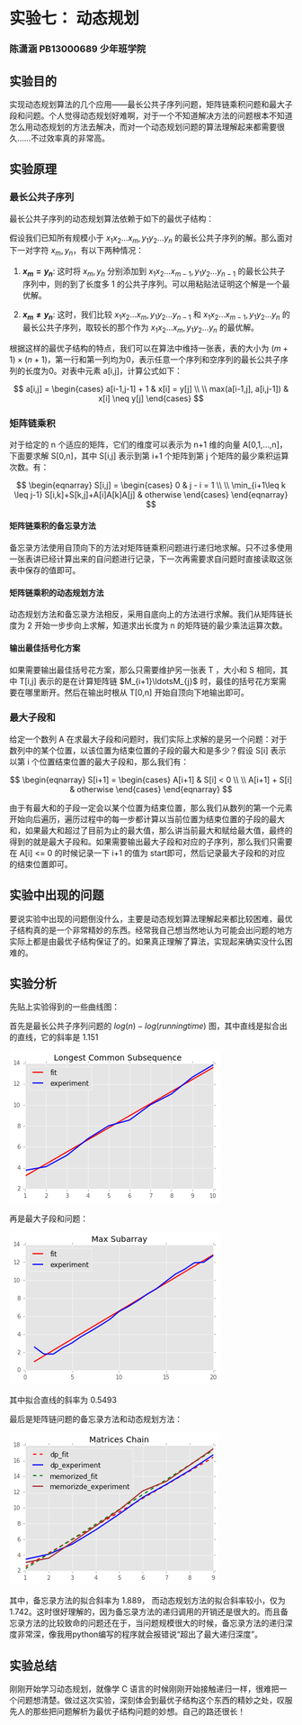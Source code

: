 
# 实验七：  动态规划

### 陈潇涵 PB13000689 少年班学院

## 实验目的

实现动态规划算法的几个应用——最长公共子序列问题，矩阵链乘积问题和最大子段和问题。个人觉得动态规划好难啊，对于一个不知道解决方法的问题根本不知道怎么用动态规划的方法去解决，而对一个动态规划问题的算法理解起来都需要很久……不过效率真的非常高。

## 实验原理

### 最长公共子序列

最长公共子序列的动态规划算法依赖于如下的最优子结构：

假设我们已知所有规模小于 $x_{1}x_{2}\ldots x_{m},y_{1}y_{2}\ldots y_{n}$ 的最长公共子序列的解。那么面对下一对字符 $x_m,y_n$，有以下两种情况：

1. **$x_m = y_n$**: 这时将 $x_m,y_n$ 分别添加到 $x_{1}x_{2}\ldots x_{m-1},y_{1}y_{2}\ldots y_{n-1}$ 的最长公共子序列中，则的到了长度多 1 的公共子序列。可以用粘贴法证明这个解是一个最优解。

2. **$x_m \neq y_n$**: 这时，我们比较 $x_{1}x_{2}\ldots x_{m},y_{1}y_{2}\ldots y_{n-1}$ 和 $x_{1}x_{2}\ldots x_{m-1},y_{1}y_{2}\ldots y_{n}$ 的最长公共子序列，取较长的那个作为 $x_{1}x_{2}\ldots x_{m},y_{1}y_{2}\ldots y_{n}$ 的最优解。

根据这样的最优子结构的特点，我们可以在算法中维持一张表，表的大小为 $(m+1)\times(n+1)$，第一行和第一列均为0，表示任意一个序列和空序列的最长公共子序列的长度为0。对表中元素 a[i,j]，计算公式如下：

$$
a[i,j] =
\begin{cases}
a[i-1,j-1] + 1          & x[i] = y[j] \\
\\
max(a[i-1,j], a[i,j-1]) & x[i] \neq y[j]
\end{cases}
$$

### 矩阵链乘积

对于给定的 n 个适应的矩阵，它们的维度可以表示为 n+1 维的向量 A[0,1,...,n]，下面要求解 S[0,n]，其中 S[i,j] 表示到第 i+1 个矩阵到第 j 个矩阵的最少乘积运算次数。有：

$$
\begin{eqnarray}
S[i,j] =
\begin{cases}
0 & j - i = 1 \\
\\
\min_{i+1\leq k \leq j-1} S[i,k]+S[k,j]+A[i]A[k]A[j] & otherwise
\end{cases}
\end{eqnarray}
$$

#### 矩阵链乘积的备忘录方法

备忘录方法使用自顶向下的方法对矩阵链乘积问题进行递归地求解。只不过多使用一张表讲已经计算出来的自问题进行记录，下一次再需要求自问题时直接读取这张表中保存的值即可。

#### 矩阵链乘积的动态规划方法

动态规划方法和备忘录方法相反，采用自底向上的方法进行求解。我们从矩阵链长度为 2 开始一步步向上求解，知道求出长度为 n 的矩阵链的最少乘法运算次数。

#### 输出最佳括号化方案

如果需要输出最佳括号花方案，那么只需要维护另一张表 T ，大小和 S 相同，其中 T[i,j] 表示的是在计算矩阵链 $M_{i+1}\ldotsM_{j}$ 时，最佳的括号花方案需要在哪里断开。然后在输出时根从 T[0,n] 开始自顶向下地输出即可。

### 最大子段和

给定一个数列 A 在求最大子段和问题时，我们实际上求解的是另一个问题：对于数列中的某个位置，以该位置为结束位置的子段的最大和是多少？假设 S[i] 表示以第 i 个位置结束位置的最大子段和，那么我们有：

$$
\begin{eqnarray}
S[i+1] =
\begin{cases}
A[i+1]        & S[i] < 0 \\
\\
A[i+1] + S[i] & otherwise
\end{cases}
\end{eqnarray}
$$

由于有最大和的子段一定会以某个位置为结束位置，那么我们从数列的第一个元素开始向后遍历，遍历过程中的每一步都计算以当前位置为结束位置的子段的最大和，如果最大和超过了目前为止的最大值，那么讲当前最大和赋给最大值，最终的得到的就是最大子段和。如果需要输出最大子段和对应的子序列，那么我们只需要在 A[i] <= 0 的时候记录一下 i+1 的值为 start即可，然后记录最大子段和的对应的结束位置即可。

## 实验中出现的问题

要说实验中出现的问题倒没什么，主要是动态规划算法理解起来都比较困难，最优子结构真的是一个非常精妙的东西。经常我自己想当然地认为可能会出问题的地方实际上都是由最优子结构保证了的。如果真正理解了算法，实现起来确实没什么困难的。

## 实验分析

先贴上实验得到的一些曲线图：

首先是最长公共子序列问题的 $log(n)-log(runningtime)$ 图，其中直线是拟合出的直线，它的斜率是 1.151

![](./lcs.png)

再是最大子段和问题：

![](./ms.png)

其中拟合直线的斜率为 0.5493

最后是矩阵链问题的备忘录方法和动态规划方法：

![](./mcm.png)

其中，备忘录方法的拟合斜率为 1.889， 而动态规划方法的拟合斜率较小，仅为 1.742。这时很好理解的，因为备忘录方法的递归调用的开销还是很大的。而且备忘录方法的比较致命的问题还在于，当问题规模很大的时候，备忘录方法的递归深度非常深，像我用python编写的程序就会报错说“超出了最大递归深度”。

## 实验总结

刚刚开始学习动态规划，就像学 C 语言的时候刚刚开始接触递归一样，很难把一个问题想清楚。做过这次实验，深刻体会到最优子结构这个东西的精妙之处，叹服先人的那些把问题解析为最优子结构问题的妙想。自己的路还很长！
